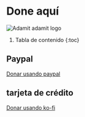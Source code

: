 # Done aquí
![](./images/logo.png "Adamit adamit logo")

1. Tabla de contenido
{:toc}

## Paypal
[Donar usando paypal](https://paypal.me/kibutzadamit)
## tarjeta de crédito
[Donar usando ko-fi](https://ko-fi.com/kibutzadamit)